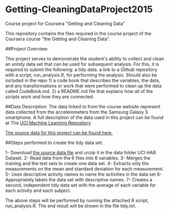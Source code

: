 # Getting-CleaningDataProject2015
Course project for Coursera "Getting and Cleaning Data"

This repository contains the files required in the course project of the Coursera course "the Getting and Cleaning Data".

##Project Overview:

This project serves to demonstrate the student's ability to collect and clean an untidy data set that can be used for subsequent analysis. 
For this, it is required to submit the following:
a tidy data.
a link to a Github repository with a script, run_analysis.R, for performing the analysis.
Should also be included in the repo 1) a code book that describes the variables, the data, and any transformations or work that were performed to clean up the data called CodeBook.md. 2) a README.md file that explains how all of the scripts work and how they are connected.

##Data Description:
The data linked to from the course website represent data collected from the accelerometers from the Samsung Galaxy S smartphone. 
A full description of the data used in this project can be found at The [UCI Machine Learning Repository](http://archive.ics.uci.edu/ml/datasets/Human+Activity+Recognition+Using+Smartphones).

[The source data for this project can be found here.](https://d396qusza40orc.cloudfront.net/getdata%2Fprojectfiles%2FUCI%20HAR%20Dataset.zip)

##Steps performed to create the tidy data set:

1- Download [the source data file](https://d396qusza40orc.cloudfront.net/getdata%2Fprojectfiles%2FUCI%20HAR%20Dataset.zip) and unzip it in the data folder UCI HAR Dataset.
2- Read data from the 6 files into 6 variables.
3- Merges the training and the test sets to create one data set.
4- Extracts only the measurements on the mean and standard deviation for each measurement.
5- Uses descriptive activity names to name the activities in the data set
6- Appropriately labels the data set with descriptive names.
7- Creates a second, independent tidy data set with the average of each variable for each activity and each subject.

The above steps will be performed by running the attached R script, run_analysis.R. The end result will be shown in the file tidy.txt.
